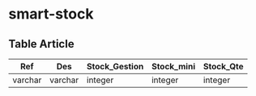 # smart-stock


## Table Article
|Ref|Des|Stock_Gestion|Stock_mini|Stock_Qte|
|---|---|---|---|---|
|varchar|varchar|integer|integer|integer
